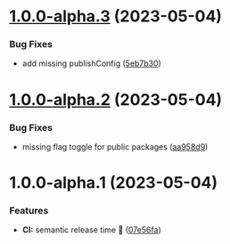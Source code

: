 # [1.0.0-alpha.3](https://github.com/osuresearch/ripple/compare/v1.0.0-alpha.2...v1.0.0-alpha.3) (2023-05-04)


### Bug Fixes

* add missing publishConfig ([5eb7b30](https://github.com/osuresearch/ripple/commit/5eb7b307849ad9142d5b283fd692f1668f88e633))

# [1.0.0-alpha.2](https://github.com/osuresearch/ripple/compare/v1.0.0-alpha.1...v1.0.0-alpha.2) (2023-05-04)


### Bug Fixes

* missing flag toggle for public packages ([aa958d9](https://github.com/osuresearch/ripple/commit/aa958d95670f13c640372144c49bd0d909114aa8))

# 1.0.0-alpha.1 (2023-05-04)


### Features

* **CI:** semantic release time :rocket: ([07e56fa](https://github.com/osuresearch/ripple/commit/07e56fa55a312261ba55bc88acaf344844725b01))
